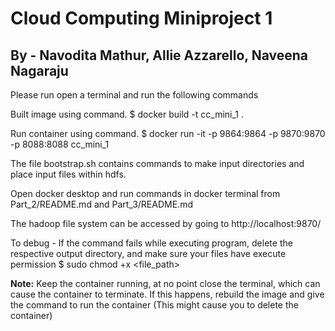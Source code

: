 # Cloud Computing Miniproject 1
## By -  Navodita Mathur, Allie Azzarello, Naveena Nagaraju 

Please run open a terminal and run the following  commands

Built image using command.
    $ docker build -t cc_mini_1 .

Run container using command.
    $ docker run -it  -p 9864:9864 -p 9870:9870 -p 8088:8088 cc_mini_1

The file bootstrap.sh contains commands to make input directories and place input files within hdfs.

Open docker desktop and run commands in docker terminal from Part_2/README.md and Part_3/README.md

The hadoop file system can be accessed by going to http://localhost:9870/

To debug -
If the command fails while executing program, delete the respective output directory, and make sure your files have execute permission 
    $ sudo chmod +x <file_path>
    
**Note:** Keep the container running, at no point close the terminal, which can cause the container to terminate. If this happens, rebuild the image and give the command to run the container (This might cause you to delete the container)
